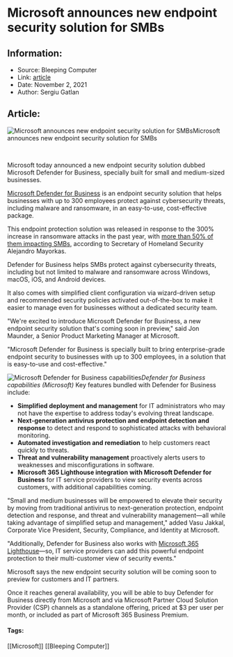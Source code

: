 # Microsoft announces new endpoint security solution for SMBs
### 

## Information:
+ Source: Bleeping Computer
+ Link: [article](https://www.bleepingcomputer.com/news/microsoft/microsoft-announces-new-endpoint-security-solution-for-smbs/)
+ Date: November 2, 2021
+ Author: Sergiu Gatlan


## Article:
![Microsoft announces new endpoint security solution for SMBsMicrosoft announces new endpoint security solution for SMBs](https://www.bleepstatic.com/content/hl-images/2021/02/11/Microsoft-Defender.jpg)


 


Microsoft today announced a new endpoint security solution dubbed Microsoft Defender for Business, specially built for small and medium-sized businesses.


[Microsoft Defender for Business](https://www.microsoft.com/en-us/security/business/threat-protection/microsoft-defender-business) is an endpoint security solution that helps businesses with up to 300 employees protect against cybersecurity threats, including malware and ransomware, in an easy-to-use, cost-effective package.


This endpoint protection solution was released in response to the 300% increase in ransomware attacks in the past year, with [more than 50% of them impacting SMBs](https://abcnews.go.com/Politics/dhs-secretary-warns-ransomware-attacks-rise-targets-include/story?id=77512872), according to Secretary of Homeland Security Alejandro Mayorkas.


Defender for Business helps SMBs protect against cybersecurity threats, including but not limited to malware and ransomware across Windows, macOS, iOS, and Android devices.


It also comes with simplified client configuration via wizard-driven setup and recommended security policies activated out-of-the-box to make it easier to manage even for businesses without a dedicated security team.


"We're excited to introduce Microsoft Defender for Business, a new endpoint security solution that's coming soon in preview," said Jon Maunder, a Senior Product Marketing Manager at Microsoft.


"Microsoft Defender for Business is specially built to bring enterprise-grade endpoint security to businesses with up to 300 employees, in a solution that is easy-to-use and cost-effective."



![Microsoft Defender for Business capabilities](https://www.bleepstatic.com/images/news/u/1109292/2021/Microsoft%20Defender%20for%20Business.png)*Defender for Business capabilities (Microsoft)*
Key features bundled with Defender for Business include:


* **Simplified deployment and management** for IT administrators who may not have the expertise to address today's evolving threat landscape.
* **Next-generation antivirus protection and endpoint detection and response** to detect and respond to sophisticated attacks with behavioral monitoring.
* **Automated investigation and remediation** to help customers react quickly to threats.
* **Threat and vulnerability management** proactively alerts users to weaknesses and misconfigurations in software.
* **Microsoft 365 Lighthouse integration** **with Microsoft Defender for Business** for IT service providers to view security events across customers, with additional capabilities coming.


"Small and medium businesses will be empowered to elevate their security by moving from traditional antivirus to next-generation protection, endpoint detection and response, and threat and vulnerability management—all while taking advantage of simplified setup and management," added Vasu Jakkal, Corporate Vice President, Security, Compliance, and Identity at Microsoft.


"Additionally, Defender for Business also works with [Microsoft 365 Lighthouse](https://cloudpartners.transform.microsoft.com/products/m365-lighthouse)—so, IT service providers can add this powerful endpoint protection to their multi-customer view of security events."


Microsoft says the new endpoint security solution will be coming soon to preview for customers and IT partners.


Once it reaches general availability, you will be able to buy Defender for Business directly from Microsoft and via Microsoft Partner Cloud Solution Provider (CSP) channels as a standalone offering, priced at $3 per user per month, or included as part of Microsoft 365 Business Premium.




#### Tags:
[[Microsoft]] [[Bleeping Computer]]
